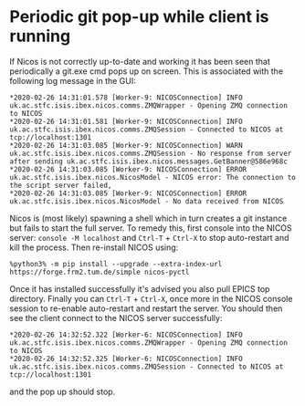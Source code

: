 # Periodic git pop-up while client is running

If Nicos is not correctly up-to-date and working it has been seen that periodically a git.exe cmd pops up on screen. This is associated with the following log message in the GUI:
```
*2020-02-26 14:31:01.578 [Worker-9: NICOSConnection] INFO  uk.ac.stfc.isis.ibex.nicos.comms.ZMQWrapper - Opening ZMQ connection to NICOS
*2020-02-26 14:31:01.581 [Worker-9: NICOSConnection] INFO  uk.ac.stfc.isis.ibex.nicos.comms.ZMQSession - Connected to NICOS at tcp://localhost:1301
*2020-02-26 14:31:03.085 [Worker-9: NICOSConnection] WARN  uk.ac.stfc.isis.ibex.nicos.comms.ZMQSession - No response from server after sending uk.ac.stfc.isis.ibex.nicos.messages.GetBanner@586e968c
*2020-02-26 14:31:03.085 [Worker-9: NICOSConnection] ERROR uk.ac.stfc.isis.ibex.nicos.NicosModel - NICOS error: The connection to the script server failed, 
*2020-02-26 14:31:03.085 [Worker-9: NICOSConnection] ERROR uk.ac.stfc.isis.ibex.nicos.NicosModel - No data received from NICOS
```
Nicos is (most likely) spawning a shell which in turn creates a git instance but fails to start the full server. To remedy this, first console into the NICOS server: `console -M localhost` and `Ctrl-T` + `Ctrl-X` to stop auto-restart and kill the process. Then re-install NICOS using: 
```
%python3% -m pip install --upgrade --extra-index-url https://forge.frm2.tum.de/simple nicos-pyctl
``` 
Once it has installed successfully it's advised you also pull EPICS top directory. Finally you can `Ctrl-T` + `Ctrl-X`, once more in the NICOS console session to re-enable auto-restart and restart the server. You should then see the client connect to the NICOS server successfully:
```
*2020-02-26 14:32:52.322 [Worker-6: NICOSConnection] INFO  uk.ac.stfc.isis.ibex.nicos.comms.ZMQWrapper - Opening ZMQ connection to NICOS
*2020-02-26 14:32:52.325 [Worker-6: NICOSConnection] INFO  uk.ac.stfc.isis.ibex.nicos.comms.ZMQSession - Connected to NICOS at tcp://localhost:1301
```
and the pop up should stop.

